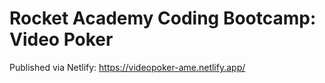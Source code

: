 # Rocket Academy Coding Bootcamp: Video Poker

Published via Netlify: https://videopoker-ame.netlify.app/
